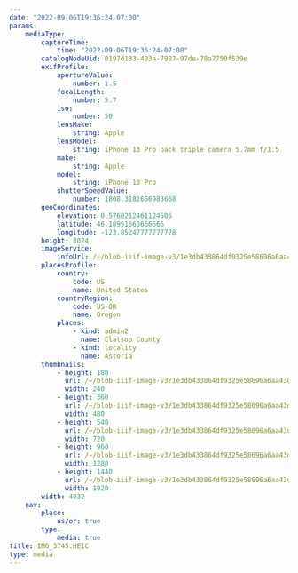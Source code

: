 ```yaml
---
date: "2022-09-06T19:36:24-07:00"
params:
    mediaType:
        captureTime:
            time: "2022-09-06T19:36:24-07:00"
        catalogNodeUid: 0197d133-403a-7987-97de-78a7750f539e
        exifProfile:
            apertureValue:
                number: 1.5
            focalLength:
                number: 5.7
            iso:
                number: 50
            lensMake:
                string: Apple
            lensModel:
                string: iPhone 13 Pro back triple camera 5.7mm f/1.5
            make:
                string: Apple
            model:
                string: iPhone 13 Pro
            shutterSpeedValue:
                number: 1808.3182656983668
        geoCoordinates:
            elevation: 0.5760212461124506
            latitude: 46.18951666666666
            longitude: -123.85247777777778
        height: 3024
        imageService:
            infoUrl: /~/blob-iiif-image-v3/1e3db433864df9325e58696a6aa43d43ea56671e294b8b0c3609afc8698e898d/info.json
        placesProfile:
            country:
                code: US
                name: United States
            countryRegion:
                code: US-OR
                name: Oregon
            places:
                - kind: admin2
                  name: Clatsop County
                - kind: locality
                  name: Astoria
        thumbnails:
            - height: 180
              url: /~/blob-iiif-image-v3/1e3db433864df9325e58696a6aa43d43ea56671e294b8b0c3609afc8698e898d/full/240%2C180/0/default.jpg
              width: 240
            - height: 360
              url: /~/blob-iiif-image-v3/1e3db433864df9325e58696a6aa43d43ea56671e294b8b0c3609afc8698e898d/full/480%2C360/0/default.jpg
              width: 480
            - height: 540
              url: /~/blob-iiif-image-v3/1e3db433864df9325e58696a6aa43d43ea56671e294b8b0c3609afc8698e898d/full/720%2C540/0/default.jpg
              width: 720
            - height: 960
              url: /~/blob-iiif-image-v3/1e3db433864df9325e58696a6aa43d43ea56671e294b8b0c3609afc8698e898d/full/1280%2C960/0/default.jpg
              width: 1280
            - height: 1440
              url: /~/blob-iiif-image-v3/1e3db433864df9325e58696a6aa43d43ea56671e294b8b0c3609afc8698e898d/full/1920%2C1440/0/default.jpg
              width: 1920
        width: 4032
    nav:
        place:
            us/or: true
        type:
            media: true
title: IMG_3745.HEIC
type: media
---
```

